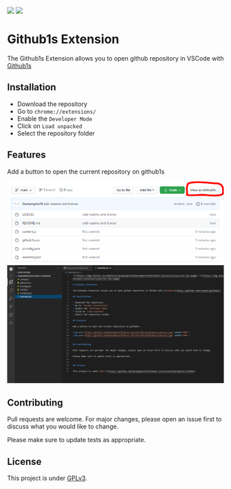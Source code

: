 ![](https://img.shields.io/codefactor/grade/github/Darkempire78/Github1s-Extension?style=for-the-badge) ![](https://img.shields.io/github/repo-size/Darkempire78/Github1s-Extension?style=for-the-badge)

# Github1s Extension

The Github1s Extension allows you to open github repository in VSCode with [Github1s](https://github.com/conwnet/github1s)

## Installation

* Download the repository
* Go to `chrome://extensions/`
* Enable the `Developer Mode`
* Click on `Load unpacked`
* Select the repository folder

## Features

Add a button to open the current repository on github1s

<img src="https://github.com/Darkempire78/Github1s-Extension/blob/main/Capture1.PNG" width="800"/>
<img src="https://github.com/Darkempire78/Github1s-Extension/blob/main/Capture2.PNG" width="800"/>


## Contributing

Pull requests are welcome. For major changes, please open an issue first to discuss what you would like to change.

Please make sure to update tests as appropriate.


## License

This project is under [GPLv3](https://github.com/Darkempire78/Github1s-Extension/blob/master/LICENSE).
